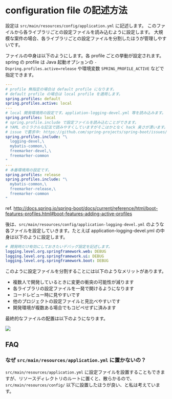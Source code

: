 # configuration file の記述方法

設定は `src/main/resources/config/application.yml` に記述します。
このファイルから各ライブラリごとの設定ファイルを読み込むように設定します。
大規模な案件の場合、各ライブラリごとの設定ファイルを分割したほうが管理しやすいです。

ファイルの中身は以下のようにします。各 profile ごとの挙動が設定されます。
spring の profile は Java 起動オプションの `-Dspring.profiles.active=release` や環境変数 `SPRING_PROFILE_ACTIVE` などで指定できます。

```yaml
---
# profile 無指定の場合は default profile になります。
# default profile の場合は local profile を適用します。
spring.profiles: default
spring.profiles.active: local
---
# local 開発環境用の設定です。appliation-logging-devel.yml 等を読み込みます。
spring.profiles: local
# spring.profile.include で設定ファイルを読み込むことができます。
# YAML のミラクルな記法で読みやすくしていますがそこはかとなく hack 臭さが漂います。
# issue で要求中: https://github.com/spring-projects/spring-boot/issues/6995
spring.profiles.include: "\
  logging-devel,\
  mybatis-common,\
  freemarker-devel,\
  freemarker-common
"
---
# 本番環境用の設定です。
spring.profiles: release
spring.profiles.include: "\
  mybatis-common,\
  freemarker-release,\
  freemarker-common
"
```

ref. http://docs.spring.io/spring-boot/docs/current/reference/html/boot-features-profiles.html#boot-features-adding-active-profiles

後は、`src/main/resources/config/application-logging-devel.yml` のような各ファイルを設定していきます。たとえば application-logging-devel.yml の中身は以下のように設定します。

```yaml
# 開発時だけ有効にしておきたいデバッグ設定を記述します。
logging.level.org.springframework.web: DEBUG
logging.level.org.springframework.ui: DEBUG
logging.level.org.springframework.boot: DEBUG
```

このように設定ファイルを分割することには以下のようなメリットがあります。

 * 複数人で開発しているときに変更の衝突の可能性が減ります
 * 各ライブラリの設定ファイルを一発で開けるようになります
 * コードレビュー時に見やすいです
 * 他のプロジェクトの設定ファイルと見比べやすいです
 * 開発環境が複数ある場合でもコピペせずに済みます

最終的なファイルの配置は以下のようになります。

<img src="https://i.gyazo.com/6cbf5e06f8d1287ce8d7b4ad11b8c988.png">

## FAQ

### なぜ `src/main/resources/application.yml` に置かないの？

`src/main/resources/application.yml` に設定ファイルを設置することもできますが、リソースディレクトリのルートに置くと、散らかるので、`src/main/resources/config/` 以下に設置したほうが良い、と私は考えています。
